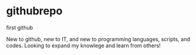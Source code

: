 # githubrepo
first github

New to github, new to IT, and new to programming languages, scripts, and codes.
Looking to expand my knowlege and learn from others!
